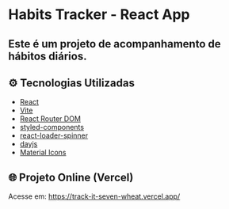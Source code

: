 # Habits Tracker - React App

Este é um projeto de acompanhamento de hábitos diários.
---

## ⚙️ Tecnologias Utilizadas

- [React](https://reactjs.org/)
- [Vite](https://vitejs.dev/)
- [React Router DOM](https://reactrouter.com/)
- [styled-components](https://styled-components.com/)
- [react-loader-spinner](https://www.npmjs.com/package/react-loader-spinner)
- [dayjs](https://day.js.org/)
- [Material Icons](https://fonts.google.com/icons)

## 🌐 Projeto Online (Vercel)
Acesse em: https://track-it-seven-wheat.vercel.app/
